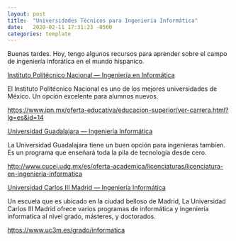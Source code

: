 ```yaml
---
layout: post
title:  "Universidades Técnicos para Ingeniería Informática"
date:   2020-02-11 17:31:23 -0500
categories: template
---
```

Buenas tardes. Hoy, tengo algunos recursos para aprender sobre el campo de ingeniería inforática en el mundo hispanico.

[Instituto Politécnico Nacional — Ingeniería en Informática](https://www.universia.net.mx/universidades/instituto-politecnico-nacional/in/30155)

El Instituto Politécnico Nacional es uno de los mejores universidades de México. Un opción excelente para alumnos nuevos.

https://www.ipn.mx/oferta-educativa/educacion-superior/ver-carrera.html?lg=es&id=14

[Universidad Guadalajara — Ingeniería Informática](https://www.universia.net.mx/universidades/universidad-guadalajara/in/29964)

La Universidad Guadalajara tiene un buen opción para ingenieras tambíen. Es un programa que enseñará toda la pila de tecnología desde cero.

http://www.cucei.udg.mx/es/oferta-academica/licenciaturas/licenciatura-en-ingenieria-informatica

[Universidad Carlos III Madrid — Ingeniería Informática](https://www.universia.es/universidades/universidad-carlos-iii-madrid/in/10032)

Un escuela que es ubicado en la ciudad belloso de Madrid, La Universidad Carlos III Madrid ofrece varios programas de informática y ingeniería informatica al nivel grado, másteres, y doctorados.

https://www.uc3m.es/grado/informatica

